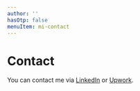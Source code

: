 ```yaml
---
author: ''
hasOtp: false
menuItem: mi-contact
---
```


# Contact

You can contact me via [LinkedIn](https://www.linkedin.com/in/matthew-hagen-9051b9334/) or [Upwork](https://www.upwork.com/freelancers/~012d439e8f89131bbb?viewMode=1).
